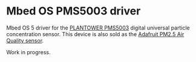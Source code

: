# Mbed OS PMS5003 driver

Mbed OS 5 driver for the [PLANTOWER PMS5003](http://www.aqmd.gov/docs/default-source/aq-spec/resources-page/plantower-pms5003-manual_v2-3.pdf) digital universal particle concentration sensor. This device is also sold as the [Adafruit PM2.5 Air Quality sensor](https://learn.adafruit.com/pm25-air-quality-sensor).

Work in progress.
